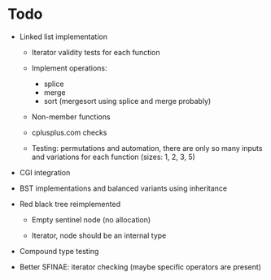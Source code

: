 # Todo

- Linked list implementation

	- Iterator validity tests for each function
	- Implement operations:
		- splice
		- merge
		- sort (mergesort using splice and merge probably)

	- Non-member functions
	- cplusplus.com checks
	- Testing: permutations and automation, there are only so many inputs and variations for each function (sizes: 1, 2, 3, 5)

- CGI integration

- BST implementations and balanced variants using inheritance
- Red black tree reimplemented
	- Empty sentinel node (no allocation)

	- Iterator, node should be an internal type

- Compound type testing
- Better SFINAE: iterator checking (maybe specific operators are present)
